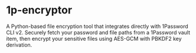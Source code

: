 # 1p-encryptor
A Python-based file encryption tool that integrates directly with 1Password CLI v2. Securely fetch your password and file paths from a 1Password vault item, then encrypt your sensitive files using AES-GCM with PBKDF2 key derivation.
